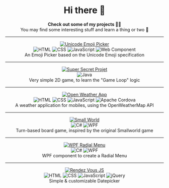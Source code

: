 <h1 align="center">Hi there 👋</h1>

<p align="center">
  <strong>Check out some of my projects 👨‍🚀</strong>
  <br>
  You may find some interesting stuff and learn a thing or two 🚀
</p>

----------

<p align="center">
  <a href="https://github.com/Julien-Marcou/Unicode-Emoji-Picker">
    <img alt="Unicode Emoji Picker" src="https://julien-marcou.fr/img/project/unicode-emoji-picker.png">
  </a>
  <br>
  <img alt="HTML" src="https://img.shields.io/badge/-HTML-222?&logo=html5&logoColor=e34f26">
  <img alt="CSS" src="https://img.shields.io/badge/-CSS-222?&logo=css3&logoColor=1572b6">
  <img alt="JavaScript" src="https://img.shields.io/badge/-JavaScript-222?&logo=javascript&logoColor=f7df1e">
  <img alt="Web Component" src="https://img.shields.io/badge/-Web%20Component-222?&logo=webcomponents.org&logoColor=29abe2">
  <br>
  An Emoji Picker based on the Unicode Emoji specification
</p>

----------

<p align="center">
  <a href="https://github.com/Julien-Marcou/Super-Secret-Project">
    <img alt="Super Secret Projet" src="https://julien-marcou.fr/img/project/super-secret-project.png">
  </a>
  <br>
  <img alt="Java" src="https://img.shields.io/badge/-Java-222?&logo=java&logoColor=ea2d2e">
  <br>
  Very simple 2D game, to learn the "Game Loop" logic
</p>

----------

<p align="center">
  <a href="https://github.com/Julien-Marcou/OpenWeatherApp">
    <img alt="Open Weather App" src="https://julien-marcou.fr/img/project/opeanweatherapp.png">
  </a>
  <br>
  <img alt="HTML" src="https://img.shields.io/badge/-HTML-222?&logo=html5&logoColor=e34f26">
  <img alt="CSS" src="https://img.shields.io/badge/-CSS-222?&logo=css3&logoColor=1572b6">
  <img alt="JavaScript" src="https://img.shields.io/badge/-JavaScript-222?&logo=javascript&logoColor=f7df1e">
  <img alt="Apache Cordova" src="https://img.shields.io/badge/-Apache%20Cordova-222?&logo=apache-cordova&logoColor=e8e8e8">
  <br>
  A weather application for mobiles, using the OpenWeatherMap API
</p>

----------

<p align="center">
  <a href="https://github.com/Julien-Marcou/SmallWorld">
    <img alt="Small World" src="https://julien-marcou.fr/img/project/smallworld.png">
  </a>
  <br>
  <img alt="C#" src="https://img.shields.io/badge/-C%23-222?&logo=c-sharp&logoColor=189f20">
  <img alt="WPF" src="https://img.shields.io/badge/-WPF-222?&logo=xaml&logoColor=2cb0ea">
  <br>
  Turn-based board game, inspired by the original Smallworld game
</p>

----------

<p align="center">
  <a href="https://github.com/Julien-Marcou/RadialMenu">
    <img alt="WPF Radial Menu" src="https://julien-marcou.fr/img/project/radialmenu.png">
  </a>
  <br>
  <img alt="C#" src="https://img.shields.io/badge/-C%23-222?&logo=c-sharp&logoColor=189f20">
  <img alt="WPF" src="https://img.shields.io/badge/-WPF-222?&logo=xaml&logoColor=2cb0ea">
  <br>
  WPF component to create a Radial Menu
</p>

----------

<p align="center">
  <a href="https://github.com/Julien-Marcou/RendezVous.js">
    <img alt="Rendez Vous JS" src="https://julien-marcou.fr/img/project/rendezvous-js.png">
  </a>
  <br>
  <img alt="HTML" src="https://img.shields.io/badge/-HTML-222?&logo=html5&logoColor=e34f26">
  <img alt="CSS" src="https://img.shields.io/badge/-CSS-222?&logo=css3&logoColor=1572b6">
  <img alt="JavaScript" src="https://img.shields.io/badge/-JavaScript-222?&logo=javascript&logoColor=f7df1e">
  <img alt="jQuery" src="https://img.shields.io/badge/-jQuery-222?&logo=jquery&logoColor=0769ad">
  <br>
  Simple & customizable Datepicker
</p>
